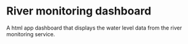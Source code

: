 # River monitoring dashboard

A html app dashboard that displays the water level data from the river monitoring service.
